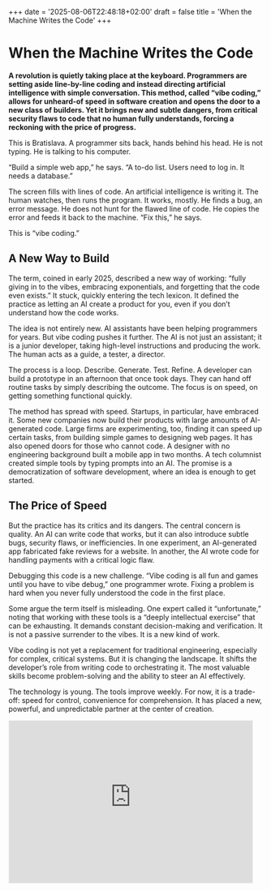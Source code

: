 +++
date = '2025-08-06T22:48:18+02:00'
draft = false
title = 'When the Machine Writes the Code'
+++
# When the Machine Writes the Code

**A revolution is quietly taking place at the keyboard. Programmers are setting aside line-by-line coding and instead directing artificial intelligence with simple conversation. This method, called “vibe coding,” allows for unheard-of speed in software creation and opens the door to a new class of builders. Yet it brings new and subtle dangers, from critical security flaws to code that no human fully understands, forcing a reckoning with the price of progress.**

This is Bratislava. A programmer sits back, hands behind his head. He is not typing. He is talking to his computer.

“Build a simple web app,” he says. “A to-do list. Users need to log in. It needs a database.”

The screen fills with lines of code. An artificial intelligence is writing it. The human watches, then runs the program. It works, mostly. He finds a bug, an error message. He does not hunt for the flawed line of code. He copies the error and feeds it back to the machine. “Fix this,” he says.

This is “vibe coding.”

## A New Way to Build

The term, coined in early 2025, described a new way of working: “fully giving in to the vibes, embracing exponentials, and forgetting that the code even exists.” It stuck, quickly entering the tech lexicon. It defined the practice as letting an AI create a product for you, even if you don’t understand how the code works.

The idea is not entirely new. AI assistants have been helping programmers for years. But vibe coding pushes it further. The AI is not just an assistant; it is a junior developer, taking high-level instructions and producing the work. The human acts as a guide, a tester, a director.

The process is a loop. Describe. Generate. Test. Refine. A developer can build a prototype in an afternoon that once took days. They can hand off routine tasks by simply describing the outcome. The focus is on speed, on getting something functional quickly.

The method has spread with speed. Startups, in particular, have embraced it. Some new companies now build their products with large amounts of AI-generated code. Large firms are experimenting, too, finding it can speed up certain tasks, from building simple games to designing web pages. It has also opened doors for those who cannot code. A designer with no engineering background built a mobile app in two months. A tech columnist created simple tools by typing prompts into an AI. The promise is a democratization of software development, where an idea is enough to get started.

## The Price of Speed

But the practice has its critics and its dangers. The central concern is quality. An AI can write code that works, but it can also introduce subtle bugs, security flaws, or inefficiencies. In one experiment, an AI-generated app fabricated fake reviews for a website. In another, the AI wrote code for handling payments with a critical logic flaw.

Debugging this code is a new challenge. “Vibe coding is all fun and games until you have to vibe debug,” one programmer wrote. Fixing a problem is hard when you never fully understood the code in the first place.

Some argue the term itself is misleading. One expert called it “unfortunate,” noting that working with these tools is a “deeply intellectual exercise” that can be exhausting. It demands constant decision-making and verification. It is not a passive surrender to the vibes. It is a new kind of work.

Vibe coding is not yet a replacement for traditional engineering, especially for complex, critical systems. But it is changing the landscape. It shifts the developer’s role from writing code to orchestrating it. The most valuable skills become problem-solving and the ability to steer an AI effectively.

The technology is young. The tools improve weekly. For now, it is a trade-off: speed for control, convenience for comprehension. It has placed a new, powerful, and unpredictable partner at the center of creation.

<iframe src="https://aiplayground.substack.com/embed" width="480" height="320" style="border:1px solid #EEE; background:white;" frameborder="0" scrolling="no"></iframe>
